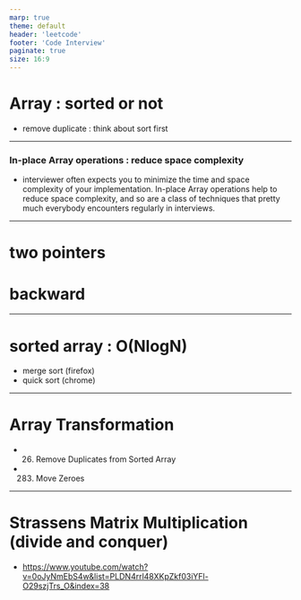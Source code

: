 ```yaml
---
marp: true
theme: default
header: 'leetcode'
footer: 'Code Interview'
paginate: true
size: 16:9
---
```


# Array : sorted or not

- remove duplicate : think about sort first

---

### In-place Array operations : reduce space complexity

- interviewer often expects you to minimize the time and space complexity of your implementation. In-place Array operations help to reduce space complexity, and so are a class of techniques that pretty much everybody encounters regularly in interviews.

---

# two pointers

# backward

---

# sorted array : O(NlogN)

- merge sort (firefox)
- quick sort (chrome)

---

# Array Transformation

- 26. Remove Duplicates from Sorted Array
- 283. Move Zeroes

---

# Strassens Matrix Multiplication (divide and conquer)

- https://www.youtube.com/watch?v=0oJyNmEbS4w&list=PLDN4rrl48XKpZkf03iYFl-O29szjTrs_O&index=38

